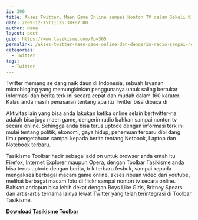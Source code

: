 ```yaml
---
id: 390
title: Akses Twitter, Maen Game Online sampai Nonton TV dalam Sekali Klik!
date: 2009-12-15T11:26:38+07:00
author: Nana
layout: post
guid: https://www.tasikisme.com/?p=365
permalink: /akses-twitter-maen-game-online-dan-dengerin-radio-sampai-nonton-tv-dalam-sekali-klik/
categories:
  - Twitter
tags:
  - Twitter
---
```

<div>
  Twitter memang se dang naik daun di Indonesia, sebuah layanan microbloging yang memungkinkan penggunanya untuk saling bertukar informasi dan berita terk ini secara cepat dan mudah dalam 160 karater. Kalau anda masih penasaran tentang apa itu Twitter bisa dibaca di</p> 
  
  <p>
    Aktivitas lain yang bisa anda lakukan ketika online selain bertwitter-ria adalah bisa juga maen game, dengerin radio bahkan sampai nonton tv secara online. Sehingga anda bisa terus uptode dengan informasi terk ini mulai tentang politik, ekonomi, gaya hidup, penemuan terbaru dibi dang ilmu pengetahuan sampai kepada berita tentang Netbook, Laptop dan Notebook terbaru.
  </p>
  
  <p>
    Tasikisme Toolbar hadir sebagai add on untuk browser anda entah itu Firefox, Internet Explorer maupun Opera, dengan Toolbar Tasikisme anda bisa terus uptode dengan berita, trik terbaru fesbuk, sampai kepada mengakses berbagai macam game online, akses ribuan video dari youtube, melihat berbagai macam foto di flickr sampai nonton tv secara online. Bahkan andapun bisa lebih dekat dengan Boys Like Girls, Britney Spears dan artis-artis ternama lainya lewat Twitter yang telah terintegrasi di Toolbar Tasikisme.
  </p>
  
  <p>
    <a href="https://bit.ly/6t634n" target="_blank" title="Download Toolbar Tasikisme" rel="noopener"><strong>Download Tasikisme Toolbar</strong></a>
  </p></p>
</div>